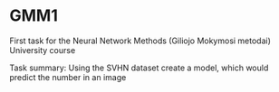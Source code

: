 # GMM1
First task for the Neural Network Methods (Giliojo Mokymosi metodai) University course

Task summary:
Using the SVHN dataset create a model, which would predict the number in an image